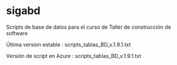 # sigabd

Scripts de base de datos para el curso de Taller de construcción de software 

Última version estable : scripts_tablas_BD_v.1.9.1.txt

Versión de script en Azure : scripts_tablas_BD_v.1.9.1.txt
